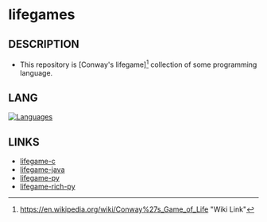 # lifegames

## DESCRIPTION
- This repository is [Conway's lifegame][^1] collection of some programming language.

## LANG

[![Languages](https://skillicons.dev/icons?i=java,c,py&theme=light)](https://skillicons.dev)

## LINKS

- [lifegame-c](https://github.com/yoshiyuki-140/lifegame-c)
- [lifegame-java](https://github.com/yoshiyuki-140/lifegame-java)
- [lifegame-py](https://github.com/yoshiyuki-140/lifegame-py)
- [lifegame-rich-py](https://github.com/yoshiyuki-140/lifegame-rich-py)

[^1]:https://en.wikipedia.org/wiki/Conway%27s_Game_of_Life "Wiki Link"